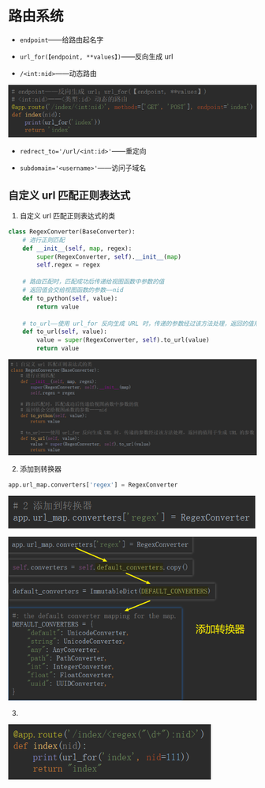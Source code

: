 # 路由系统

- `endpoint`——给路由起名字
- `url_for(【endpoint, **values】)`——反向生成 url

- `/<int:nid>`——动态路由 

![1560343349252](路由系统.assets/1560343349252.png)

- `redrect_to='/url/<int:id>'`——重定向

- `subdomain='<username>'`——访问子域名

## 自定义 url 匹配正则表达式

1. 自定义 url 匹配正则表达式的类

```python
class RegexConverter(BaseConverter):
    # 进行正则匹配
    def __init__(self, map, regex):
        super(RegexConverter, self).__init__(map)
        self.regex = regex

    # 路由匹配时，匹配成功后传递给视图函数中参数的值
    # 返回值会交给视图函数的参数——nid
    def to_python(self, value):
        return value

    # to_url——使用 url_for 反向生成 URL 时，传递的参数经过该方法处理，返回的值用于生成 URL 的参数
    def to_url(self, value):
        value = super(RegexConverter, self).to_url(value)
        return value
```

![1560690190093](路由系统.assets/1560690190093.png)

2. 添加到转换器

```python
app.url_map.converters['regex'] = RegexConverter
```

![1560690267374](路由系统.assets/1560690267374.png)

![1560690199592](路由系统.assets/1560690199592.png)

3. 

![1560690340338](路由系统.assets/1560690340338.png)

